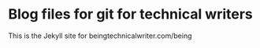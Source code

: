# Blog files for git for technical writers

This is the Jekyll site for beingtechnicalwriter.com/being
